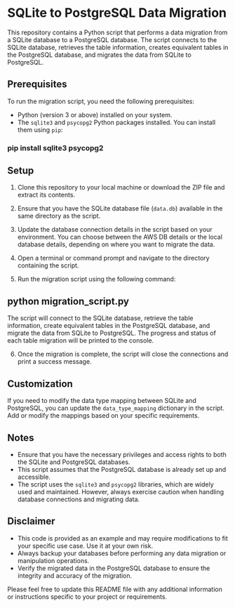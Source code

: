 # SQLite to PostgreSQL Data Migration

This repository contains a Python script that performs a data migration from a SQLite database to a PostgreSQL database. The script connects to the SQLite database, retrieves the table information, creates equivalent tables in the PostgreSQL database, and migrates the data from SQLite to PostgreSQL.

## Prerequisites

To run the migration script, you need the following prerequisites:

- Python (version 3 or above) installed on your system.
- The `sqlite3` and `psycopg2` Python packages installed. You can install them using `pip`:

### pip install sqlite3 psycopg2


## Setup

1. Clone this repository to your local machine or download the ZIP file and extract its contents.

2. Ensure that you have the SQLite database file (`data.db`) available in the same directory as the script.

3. Update the database connection details in the script based on your environment. You can choose between the AWS DB details or the local database details, depending on where you want to migrate the data.

4. Open a terminal or command prompt and navigate to the directory containing the script.

5. Run the migration script using the following command:


## python migration_script.py


The script will connect to the SQLite database, retrieve the table information, create equivalent tables in the PostgreSQL database, and migrate the data from SQLite to PostgreSQL. The progress and status of each table migration will be printed to the console.

6. Once the migration is complete, the script will close the connections and print a success message.

## Customization

If you need to modify the data type mapping between SQLite and PostgreSQL, you can update the `data_type_mapping` dictionary in the script. Add or modify the mappings based on your specific requirements.

## Notes

- Ensure that you have the necessary privileges and access rights to both the SQLite and PostgreSQL databases.
- This script assumes that the PostgreSQL database is already set up and accessible.
- The script uses the `sqlite3` and `psycopg2` libraries, which are widely used and maintained. However, always exercise caution when handling database connections and migrating data.

## Disclaimer

- This code is provided as an example and may require modifications to fit your specific use case. Use it at your own risk.
- Always backup your databases before performing any data migration or manipulation operations.
- Verify the migrated data in the PostgreSQL database to ensure the integrity and accuracy of the migration.

Please feel free to update this README file with any additional information or instructions specific to your project or requirements.
